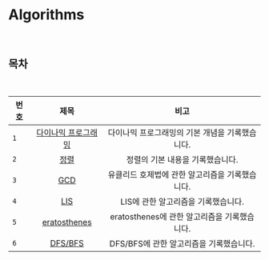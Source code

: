 # Algorithms

<br>

## 목차

<br>

| 번호 | 제목 | 비고 |
|---|:---:|:---:|
| `1` | [다이나믹 프로그래밍](./DP.md) | 다이나믹 프로그래밍의 기본 개념을 기록했습니다.  |
| `2` | [정렬](./Sorting.md) | 정렬의 기본 내용을 기록했습니다. |
| `3` | [GCD](./GCD.md) | 유클리드 호제법에 관한 알고리즘을 기록했습니다. |
| `4` | [LIS](./LIS.md) | LIS에 관한 알고리즘을 기록했습니다. |
| `5` | [eratosthenes](./eratosthenes.md) | eratosthenes에 관한 알고리즘을 기록했습니다. |
| `6` | [DFS/BFS](./DFSBFS.md) | DFS/BFS에 관한 알고리즘을 기록했습니다. |
